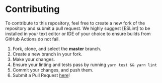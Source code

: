 # Contributing

To contribute to this repository, feel free to create a new fork of the repository and
submit a pull request. We highly suggest [ESLint] to be installed
in your text editor or IDE of your choice to ensure builds from GitHub Actions do not fail.

1. Fork, clone, and select the **master** branch.
2. Create a new branch in your fork.
3. Make your changes.
4. Ensure your linting and tests pass by running `yarn test && yarn lint`
5. Commit your changes, and push them.
6. Submit a Pull Request [here]!

[here]: https://github.com/romac/react-if/pulls
